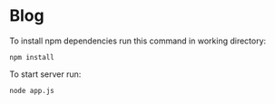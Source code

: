 # Blog
To install npm dependencies run this command in working directory:

 `npm install`

To start server run:

 `node app.js`